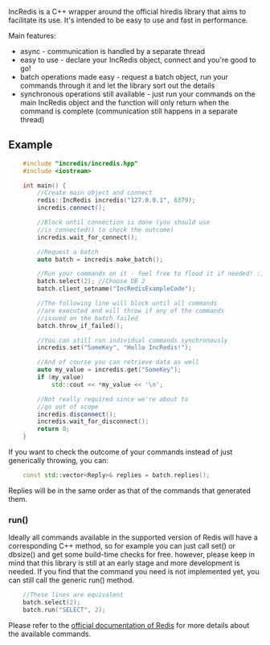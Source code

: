 IncRedis is a C++ wrapper around the official hiredis library that aims to facilitate its use. It's intended to be easy to use and fast in performance.

Main features:

* async - communication is handled by a separate thread
* easy to use - declare your IncRedis object, connect and you're good to go!
* batch operations made easy - request a batch object, run your commands through it and let the library sort out the details
* synchronous operations still available - just run your commands on the main IncRedis object and the function will only return when the command is complete (communication still happens in a separate thread)

## Example ##

```cpp
    #include "incredis/incredis.hpp"
    #include <iostream>

    int main() {
        //Create main object and connect
        redis::IncRedis incredis("127.0.0.1", 6379);
        incredis.connect();

        //Block until connection is done (you should use
        //is_connected() to check the outcome)
        incredis.wait_for_connect();

        //Request a batch
        auto batch = incredis.make_batch();

        //Run your commands on it - feel free to flood it if needed! :)
        batch.select(2); //Choose DB 2
        batch.client_setname("IncRedisExampleCode");

        //The following line will block until all commands
        //are executed and will throw if any of the commands
        //issued on the batch failed
        batch.throw_if_failed();

        //You can still run individual commands synchronously
        incredis.set("SomeKey", "Hello IncRedis!");

        //And of course you can retrieve data as well
        auto my_value = incredis.get("SomeKey");
        if (my_value)
            std::cout << *my_value << '\n';

        //Not really required since we're about to
        //go out of scope
        incredis.disconnect();
        incredis.wait_for_disconnect();
        return 0;
    }
```

If you want to check the outcome of your commands instead of just generically throwing, you can:

```cpp
    const std::vector<Reply>& replies = batch.replies();
```

Replies will be in the same order as that of the commands that generated them.

### run() ###
Ideally all commands available in the supported version of Redis will have a corresponding C++ method, so for example you can just call set() or dbsize() and get some build-time checks for free. however, please keep in mind that this library is still at an early stage and more development is needed. If you find that the command you need is not implemented yet, you can still call the generic run() method.

```cpp
    //These lines are equivalent
    batch.select(2);
    batch.run("SELECT", 2);
```

Please refer to the [official documentation of Redis](https://redis.io/commands) for more details about the available commands.

